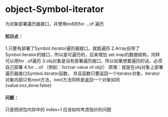 # object-Symbol-iterator
为对象部署遍历器接口，并使用es6的for ...of 遍历

#### 知识点：
1.只要有部署了Symbol.iterator遍历器接口，就能遍历
2.Array自带了Symbol.iterator的接口，所以是可遍历的，后来增加 set map的数据结构，同样可以用for ..of遍历
3.obj对象是没有部署遍历接口，所以如果想要遍历的话，必须自己部署
4.for ...of  （例如：for(var value of obj)） 原理：就是在obj对象上部署遍历器接口Symbol.iterator函数，
并且函数只要返回一个iterator对象，iterator对象内部只有next方法，next方法同样是返回一个对象如同{value:xxx,done:false}


#### 问题：
只是把闭包内存中的 index+1
应该如何考虑指针的问题
